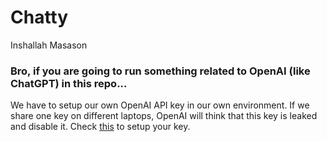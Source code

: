 # Chatty
Inshallah Masason 

### Bro, if you are going to run something related to OpenAI (like ChatGPT) in this repo...
We have to setup our own OpenAI API key in our own environment. If we share one key on different laptops, OpenAI will think that this key is leaked and disable it. Check [this](https://cran.r-project.org/web/packages/openai/readme/README.html#:~:text=First%2C%20sign%20up%20for%20OpenAI,on%20the%20green%20text%20Copy.&text=Note%3A%20If%20you%20are%20using,do%20not%20forget%20to%20add%20.) to setup your key.